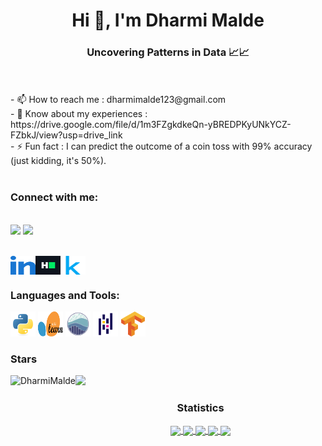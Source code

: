 <h1 align="center">Hi 👋, I'm Dharmi Malde</h1>
<h3 align="center">Uncovering Patterns in Data 📈📈</h3>
<br><br>
- 📫 How to reach me : dharmimalde123@gmail.com <br>
- 📄 Know about my experiences :<br> https://drive.google.com/file/d/1m3FZgkdkeQn-yBREDPKyUNkYCZ-FZbkJ/view?usp=drive_link <br>
- ⚡ Fun fact : I can predict the outcome of a coin toss with 99% accuracy (just kidding, it's 50%).<br>
<br>
</div><h3 align="left">Connect with me:</h3>
<br>
<div>
<a href="https://github.com/DharmiMalde" target="_blank"><img src="https://img.shields.io/badge/GitHub-100000?style=for-the-badge&logo=github&logoColor=white" target="_blank"></a>
<a href = "mailto:dharmimalde123@gmail.com"><img src="https://img.shields.io/badge/-Gmail-%23333?style=for-the-badge&logo=gmail&logoColor=white" target="_blank"></a>

<p align="left">
  <br>
<a href="https://www.linkedin.com/in/dharmi-m-1589101b0/" target="blank"><img align="center" src="https://raw.githubusercontent.com/teamedwardforever/Readme-Generator/71f25dd8b98329b168142a6b782a107b75eab178/svg/Social/linked-in-alt.svg" alt="Dharmi Malde" height="30" width="40" /></a><a href="https://www.hackerrank.com/dharmimalde123" target="blank"><img align="center" src="https://raw.githubusercontent.com/teamedwardforever/Readme-Generator/71f25dd8b98329b168142a6b782a107b75eab178/svg/Social/hackerrank.svg" alt="Dharmi Malde" height="30" width="40" /></a><a href="https://www.kaggle.com/mdustrees" target="blank"><img align="center" src="https://raw.githubusercontent.com/teamedwardforever/Readme-Generator/71f25dd8b98329b168142a6b782a107b75eab178/svg/Social/kaggle.svg" alt="https://www.kaggle.com/mdustrees" height="30" width="40" /></a></p>

<h3 align="left">Languages and Tools:</h3>
<p align="left">
<img src="https://raw.githubusercontent.com/teamedwardforever/Readme-Generator/71f25dd8b98329b168142a6b782a107b75eab178/svg/Skills/Languages/python-original.svg" alt="Python" width="40" height="40"/>
<img src="https://raw.githubusercontent.com/teamedwardforever/Readme-Generator/71f25dd8b98329b168142a6b782a107b75eab178/svg/Skills/ML/Scikit_learn_logo_small.svg" alt="Scikit" width="40" height="40"/>
<img src="https://raw.githubusercontent.com/teamedwardforever/Readme-Generator/71f25dd8b98329b168142a6b782a107b75eab178/svg/Skills/ML/logo-mark-lightbg.svg" alt="SeaBorn" width="40" height="40"/>
<img src="https://raw.githubusercontent.com/teamedwardforever/Readme-Generator/71f25dd8b98329b168142a6b782a107b75eab178/svg/Skills/ML/pandas-original.svg" alt="Pandas" width="40" height="40"/>
<img src="https://raw.githubusercontent.com/teamedwardforever/Readme-Generator/71f25dd8b98329b168142a6b782a107b75eab178/svg/Skills/ML/tensorflow-icon.svg" alt="Tensorflow" width="40" height="40"/>
</p>

<h3 align="left">Stars</h3>
<img align="left" height="180em" src="https://github-readme-stats.vercel.app/api/top-langs/?username=DharmiMalde&layout=compact&theme=" alt=DharmiMalde />

<img src="https://user-images.githubusercontent.com/73097560/115834477-dbab4500-a447-11eb-908a-139a6edaec5c.gif"><h3 align="center">Statistics</h3>
<div align="center">
<a href="https://github.com/DharmiMalde">
<img align="center" src="http://github-profile-summary-cards.vercel.app/api/cards/stats?username=DharmiMalde&theme=2077" height="180em" />
<img align="center" src="http://github-profile-summary-cards.vercel.app/api/cards/most-commit-language?username=DharmiMalde&theme=2077" height="180em" />
<img align="center" src="http://github-profile-summary-cards.vercel.app/api/cards/repos-per-language?username=DharmiMalde&theme=2077" height="180em" />
<img align="center" src="http://github-profile-summary-cards.vercel.app/api/cards/productive-time?username=DharmiMalde&theme=2077" height="180em" />
<img align="center" src="http://github-profile-summary-cards.vercel.app/api/cards/profile-details?username=DharmiMalde&theme=2077" height="180em" />
</div>
